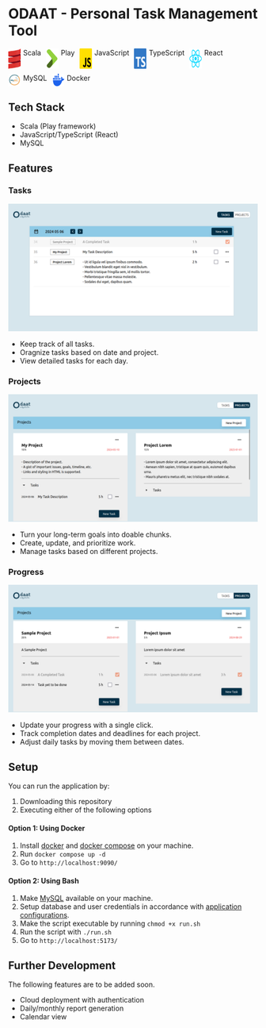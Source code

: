 # ODAAT - Personal Task Management Tool

<div style="display:flex; gap:10px; flex-wrap:wrap;">
    <div style="display:flex; gap:5px;">
        <img style="width:25px;" src="./readme_images/scala.png" />
        <span>Scala</span>
    </div>
    <div style="display:flex; gap:5px;">
        <img style="width:25px;" src="./readme_images/play.png" />
        <span>Play</span>
    </div>
    <div style="display:flex; gap:5px;">
        <img style="width:25px;" src="./readme_images/js.png" />
        <span>JavaScript</span>
    </div>
    <div style="display:flex; gap:5px;">
        <img style="width:25px;" src="./readme_images/ts.png" />
        <span>TypeScript</span>
    </div>
    <div style="display:flex; gap:5px;">
        <img style="width:25px;" src="./readme_images/react.png" />
        <span>React</span>
    </div>
    <div style="display:flex; gap:5px;">
        <img style="width:25px;" src="./readme_images/mysql.png" />
        <span>MySQL</span>
    </div>
    <div style="display:flex; gap:5px;">
        <img style="width:25px;" src="./readme_images/docker.png" />
        <span>Docker</span>
    </div>
</div>

## Tech Stack
- Scala (Play framework)
- JavaScript/TypeScript (React)
- MySQL

## Features

### Tasks
![Task Page](./screenshots/task.png)
- Keep track of all tasks.
- Oragnize tasks based on date and project.
- View detailed tasks for each day.

### Projects
![Project Page](./screenshots/project.png)
- Turn your long-term goals into doable chunks.
- Create, update, and prioritize work.
- Manage tasks based on different projects.

### Progress
![Progress Page](./screenshots/progress.png)
- Update your progress with a single click.
- Track completion dates and deadlines for each project.
- Adjust daily tasks by moving them between dates.

## Setup
You can run the application by:
1. Downloading this repository
2. Executing either of the following options

#### Option 1: Using Docker
1. Install [docker](https://docs.docker.com/engine/install/) and [docker compose](https://docs.docker.com/compose/install/) on your machine.
2. Run `docker compose up -d`
3. Go to `http://localhost:9090/`

#### Option 2: Using Bash
1. Make [MySQL](https://www.mysql.com/) available on your machine.
2. Setup database and user credentials in accordance with [application configurations](https://github.com/swunoo/odaat/blob/main/server/odaat-server/conf/application.conf).
3. Make the script executable by running `chmod +x run.sh`
4. Run the script with `./run.sh`
3. Go to `http://localhost:5173/`

## Further Development
The following features are to be added soon.
- Cloud deployment with authentication
- Daily/monthly report generation
- Calendar view
